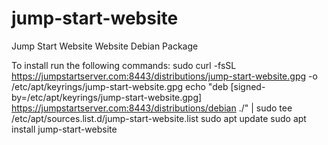 # jump-start-website
Jump Start Website Website Debian Package

To install run the following commands:
sudo curl -fsSL https://jumpstartserver.com:8443/distributions/jump-start-website.gpg -o /etc/apt/keyrings/jump-start-website.gpg
echo "deb [signed-by=/etc/apt/keyrings/jump-start-website.gpg] https://jumpstartserver.com:8443/distributions/debian ./" | sudo tee /etc/apt/sources.list.d/jump-start-website.list
sudo apt update
sudo apt install jump-start-website
